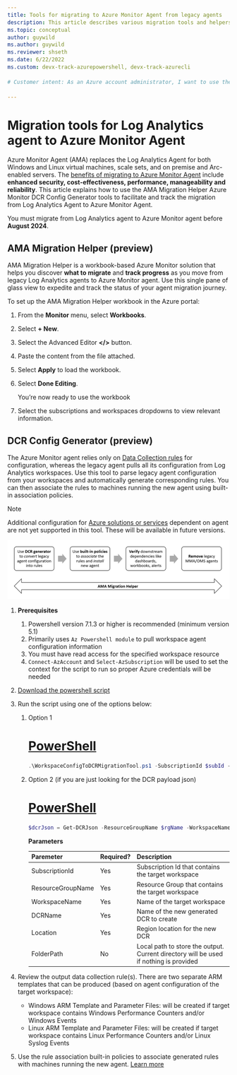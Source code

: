 ```yaml
---
title: Tools for migrating to Azure Monitor Agent from legacy agents 
description: This article describes various migration tools and helpers available for migrating from existing legacy agents to the new Azure Monitor agent (AMA) and data collection rules (DCR).
ms.topic: conceptual
author: guywild
ms.author: guywild
ms.reviewer: shseth
ms.date: 6/22/2022 
ms.custom: devx-track-azurepowershell, devx-track-azurecli

# Customer intent: As an Azure account administrator, I want to use the available Azure Monitor tools to migrate from Log Analytics agent to Azure Monitor Agent and track the status of the migration in my account.    

---
```


# Migration tools for Log Analytics agent to Azure Monitor Agent

Azure Monitor Agent (AMA) replaces the Log Analytics Agent for both Windows and Linux virtual machines, scale sets, and on premise and Arc-enabled servers. The [benefits of migrating to Azure Monitor Agent](../agents/azure-monitor-agent-migration.md) include **enhanced security, cost-effectiveness, performance, manageability and reliability**. 
This article explains how to use the AMA Migration Helper Azure Monitor DCR Config Generator tools to facilitate and track the migration from Log Analytics Agent to Azure Monitor Agent.

You must migrate from Log Analytics agent to Azure Monitor agent before **August 2024**. 

## AMA Migration Helper (preview)

AMA Migration Helper is a workbook-based Azure Monitor solution that helps you discover **what to migrate** and **track progress** as you move from legacy Log Analytics agents to Azure Monitor agent. Use this single pane of glass view to expedite and track the status of your agent migration journey. 

To set up the AMA Migration Helper workbook in the Azure portal:

1. From the **Monitor** menu, select **Workbooks**.
2. Select **+ New**.
3. Select the Advanced Editor **</>** button.
4. Paste the content from the file attached.
5. Select **Apply** to load the workbook. 
1. Select **Done Editing**. 

    You’re now ready to use the workbook

1. Select the subscriptions and workspaces dropdowns to view relevant information.


## DCR Config Generator (preview)
The Azure Monitor agent relies only on [Data Collection rules](../essentials/data-collection-rule-overview.md) for configuration, whereas the legacy agent pulls all its configuration from Log Analytics workspaces. Use this tool to parse legacy agent configuration from your workspaces and automatically generate corresponding rules. You can then associate the rules to machines running the new agent using built-in association policies. 

> [!NOTE]
> Additional configuration for [Azure solutions or services](./azure-monitor-agent-overview.md#supported-services-and-features) dependent on agent are not yet supported in this tool. These will be available in future versions.

![Flow diagram that shows the steps involved in agent migration.](media/azure-monitor-agent-migration/mma-to-ama-migration-steps.png)

1. **Prerequisites**
	1. Powershell version 7.1.3 or higher is recommended (minimum version 5.1)
	2. Primarily uses `Az Powershell module` to pull workspace agent configuration information
	3. You must have read access for the specified workspace resource
	4. `Connect-AzAccount` and `Select-AzSubscription` will be used to set the context for the script to run so proper Azure credentials will be needed
2. [Download the powershell script](https://github.com/microsoft/AzureMonitorCommunity/tree/master/Azure%20Services/Azure%20Monitor/Agents/Migration%20Tools)
2. Run the script using one of the options below:
	1. Option 1
		# [PowerShell](#tab/ARMAgentPowerShell)
		```powershell
		.\WorkspaceConfigToDCRMigrationTool.ps1 -SubscriptionId $subId -ResourceGroupName $rgName -WorkspaceName $workspaceName -DCRName $dcrName -Location $location -FolderPath $folderPath
		```
	2. Option 2 (if you are just looking for the DCR payload json)
		# [PowerShell](#tab/ARMAgentPowerShell)
		```powershell
		$dcrJson = Get-DCRJson -ResourceGroupName $rgName -WorkspaceName $workspaceName -PlatformType $platformType $dcrJson | ConvertTo-Json -Depth 10 | Out-File "<filepath>\OutputFiles\dcr_output.json"
		```
	
		**Parameters**  
		
		| Paremeter | Required? | Description |
		|------|------|------|
		| SubscriptionId | Yes | Subscription Id that contains the target workspace |
		| ResourceGroupName | Yes | Resource Group that contains the target workspace |
		| WorkspaceName | Yes | Name of the target workspace |
		| DCRName | Yes | Name of the new generated DCR to create |
		| Location | Yes | Region location for the new DCR |
		| FolderPath | No |  Local path to store the output. Current directory will be used if nothing is provided |  
	
3. Review the output data collection rule(s). There are two separate ARM templates that can be produced (based on agent configuration of the target workspace):
	- Windows ARM Template and Parameter Files: will be created if target workspace contains Windows Performance Counters and/or Windows Events
	- Linux ARM Template and Parameter Files: will be created if target workspace contains Linux Performance Counters and/or Linux Syslog Events
	
4. Use the rule association built-in policies to associate generated rules with machines running the new agent. [Learn more](./data-collection-rule-azure-monitor-agent.md#data-collection-rule-associations)
